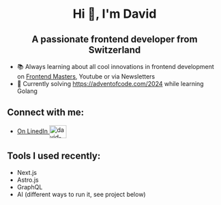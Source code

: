 <h1 align="center">Hi 👋, I'm David</h1>
<h2 align="center">A passionate frontend developer from Switzerland</h2>

- 📚 Always learning about all cool innovations in frontend development on [Frontend Masters](https://frontendmasters.com/u/david_windler/), Youtube or via Newsletters
- 🧩 Currently solving https://adventofcode.com/2024 while learning Golang

<h2>Connect with me:</h2>
<ul>
  <li><a href="https://linkedin.com/in/david-windler" target="blank">On LinedIn <img align="center" src="https://raw.githubusercontent.com/rahuldkjain/github-profile-readme-generator/master/src/images/icons/Social/linked-in-alt.svg" alt="david-windler" height="30" width="40" /></a></li>
</ul>

<h2>Tools I used recently:</h2>
<ul>
  <li>Next.js</li>
  <li>Astro.js</li>
  <li>GraphQL</li>
  <li>AI (different ways to run it, see project below)</li>
</ul>
